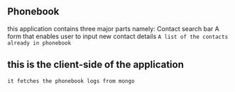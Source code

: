 ## Phonebook
this application contains three major parts
namely:
    Contact search bar
    A form that enables user to input new         contact details
    `A list of the contacts already in phonebook`


## this is the  client-side of the application

    it fetches the phonebook logs from mongo
